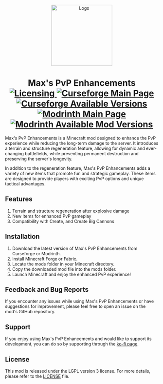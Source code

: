 <p align="center"><img src="https://i.imgur.com/d2cPsxc.gif" alt="Logo" width="200"></p>
<h1 align="center">
    Max's PvP Enhancements<br>
    <a href="https://github.com/minMaximilian/maxs-pvp-enhancements/blob/master/LICENSE">
    <img src="https://img.shields.io/github/license/minMaximilian/maxs-pvp-enhancements" alt="Licensing"/>
    </a>
    <a href="https://www.curseforge.com/minecraft/mc-mods/maxs-pvp-enhancements">
        <img src="https://cf.way2muchnoise.eu/868247.svg" alt="Curseforge Main Page">
    </a>
    <a href="https://www.curseforge.com/minecraft/mc-mods/maxs-pvp-enhancements">
        <img src="https://cf.way2muchnoise.eu/versions/868247.svg" alt="Curseforge Available Versions">
    </a>
    <a href="https://modrinth.com/mod/maxs-pvp-enhancements/">
        <img src="https://img.shields.io/modrinth/dt/maxs-pvp-enhancements?logo=modrinth&label=&suffix=%20&style=flat&color=242629&labelColor=5ca424&logoColor=1c1c1c" alt="Modrinth Main Page">
    </a>
    <a href="https://modrinth.com/mod/maxs-pvp-enhancements/versions#all-versions">
        <img src="https://img.shields.io/modrinth/game-versions/maxs-pvp-enhancements?logo=modrinth&label=&suffix=%20&style=flat&color=242629&labelColor=5ca424&logoColor=1c1c1c" alt="Modrinth Available Mod Versions">
    </a>
</h1>
<p>
  Max's PvP Enhancements is a Minecraft mod designed to enhance the PvP experience while reducing the long-term damage to the server. It introduces a terrain and structure regeneration feature, allowing for dynamic and ever-changing battlefields, while preventing permanent destruction and preserving the server's longevity.
</p>
<p>
  In addition to the regeneration feature, Max's PvP Enhancements adds a variety of new items that promote fun and strategic gameplay. These items are designed to provide players with exciting PvP options and unique tactical advantages.
</p>

## Features

1. Terrain and structure regeneration after explosive damage
2. New items for enhanced PvP gameplay
3. Compatibility with Create, and Create Big Cannons

## Installation

1. Download the latest version of Max's PvP Enhancements from Curseforge or Modrinth.
2. Install Minecraft Forge or Fabric.
3. Locate the mods folder in your Minecraft directory.
4. Copy the downloaded mod file into the mods folder.
5. Launch Minecraft and enjoy the enhanced PvP experience!

## Feedback and Bug Reports

If you encounter any issues while using Max's PvP Enhancements or have suggestions for improvement, please feel free to
open an issue on the mod's GitHub repository.

## Support

If you enjoy using Max's PvP Enhancements and would like to support its development, you can do so by supporting through
the [ko-fi page](https://ko-fi.com/minmaximilian).

## License

This mod is released under the LGPL version 3 license. For more details, please refer to
the [LICENSE](https://github.com/minMaximilian/maxs-pvp-enhancements/blob/master/LICENSE) file.
